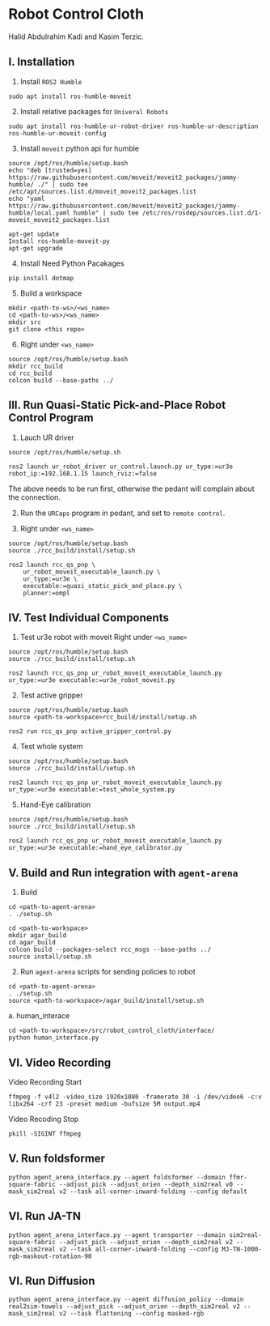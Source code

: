 
# Robot Control Cloth
Halid Abdulrahim Kadi and Kasim Terzic.

## I. Installation

1. Install `ROS2 Humble`

```
sudo apt install ros-humble-moveit
```

2. Install relative packages for `Univeral Robots` 

```
sudo apt install ros-humble-ur-robot-driver ros-humble-ur-description ros-humble-ur-moveit-config
```

3. Install `moveit` python api for humble
```
source /opt/ros/humble/setup.bash
echo "deb [trusted=yes] https://raw.githubusercontent.com/moveit/moveit2_packages/jammy-humble/ ./" | sudo tee /etc/apt/sources.list.d/moveit_moveit2_packages.list
echo "yaml https://raw.githubusercontent.com/moveit/moveit2_packages/jammy-humble/local.yaml humble" | sudo tee /etc/ros/rosdep/sources.list.d/1-moveit_moveit2_packages.list

apt-get update 
Install ros-humble-moveit-py 
apt-get upgrade 
```

4. Install Need Python Pacakages
```
pip install dotmap
```

5. Build a workspace
```
mkdir <path-to-ws>/<ws_name>
cd <path-to-ws>/<ws_name>
mkdir src
git clone <this repo>
```

6. Right under `<ws_name>`
```
source /opt/ros/humble/setup.bash
mkdir rcc_build
cd rcc_build
colcon build --base-paths ../
```

## III. Run Quasi-Static Pick-and-Place Robot Control Program

1. Lauch UR driver
```
source /opt/ros/humble/setup.sh

ros2 launch ur_robot_driver ur_control.launch.py ur_type:=ur3e robot_ip:=192.168.1.15 launch_rviz:=false
```

The above needs to be run first, otherwise the pedant will complain about the connection.

2. Run the `URCaps` program in pedant, and set to `remote control`.

3. Right under `<ws_name>`
```
source /opt/ros/humble/setup.bash
source ./rcc_build/install/setup.sh

ros2 launch rcc_qs_pnp \
    ur_robot_moveit_executable_launch.py \
    ur_type:=ur3e \
    executable:=quasi_static_pick_and_place.py \
    planner:=ompl
```

## IV. Test Individual Components

1. Test ur3e robot with moveit
Right under `<ws_name>`
```
source /opt/ros/humble/setup.bash
source ./rcc_build/install/setup.sh

ros2 launch rcc_qs_pnp ur_robot_moveit_executable_launch.py ur_type:=ur3e executable:=ur3e_robot_moveit.py
```

2. Test active gripper
```
source /opt/ros/humble/setup.bash
source <path-to-workspace>rcc_build/install/setup.sh

ros2 run rcc_qs_pnp active_gripper_control.py
```

4. Test whole system
```
source /opt/ros/humble/setup.bash
source ./rcc_build/install/setup.sh

ros2 launch rcc_qs_pnp ur_robot_moveit_executable_launch.py ur_type:=ur3e executable:=test_whole_system.py
```

5. Hand-Eye calibration

```
source /opt/ros/humble/setup.bash
source ./rcc_build/install/setup.sh

ros2 launch rcc_qs_pnp ur_robot_moveit_executable_launch.py ur_type:=ur3e executable:=hand_eye_calibrator.py
```

## V. Build and Run integration with `agent-arena`
1. Build
```
cd <path-to-agent-arena>
. ./setup.sh
```

```
cd <path-to-workspace>
mkdir agar_build
cd agar_build
colcon build --packages-select rcc_msgs --base-paths ../
source install/setup.sh
```

2. Run `agent-arena` scripts for sending policies to robot

```
cd <path-to-agent-arena>
. ./setup.sh
source <path-to-workspace>/agar_build/install/setup.sh
```

a. human_interace

```
cd <path-to-workspace>/src/robot_control_cloth/interface/
python human_interface.py
```

## VI. Video Recording

Video Recording Start
```
ffmpeg -f v4l2 -video_size 1920x1080 -framerate 30 -i /dev/video6 -c:v libx264 -crf 23 -preset medium -bufsize 5M output.mp4
```

Video Recoding Stop
```
pkill -SIGINT ffmpeg
```


## V. Run foldsformer

```
python agent_arena_interface.py --agent foldsformer --domain ffmr-square-fabric --adjust_pick --adjust_orien --depth_sim2real v0 --mask_sim2real v2 --task all-corner-inward-folding --config default
```

## VI. Run JA-TN
```
python agent_arena_interface.py --agent transporter --domain sim2real-square-fabric --adjust_pick --adjust_orien --depth_sim2real v2 --mask_sim2real v2 --task all-corner-inward-folding --config MJ-TN-1000-rgb-maskout-rotation-90

```

## VI. Run Diffusion
```
python agent_arena_interface.py --agent diffusion_policy --domain real2sim-towels --adjust_pick --adjust_orien --depth_sim2real v2 --mask_sim2real v2 --task flattening --config masked-rgb

```